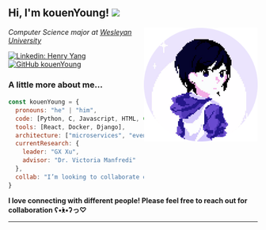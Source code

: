 <h2> Hi, I'm kouenYoung! <img src="https://media.giphy.com/media/mGcNjsfWAjY5AEZNw6/giphy.gif" width="50"></h2>
<img align='right' src="assets/8_bit_1-round.png" width="230">
<p><em>Computer Science major at <a href="https://www.wesleyan.edu">Wesleyan University</a></br>
</em></p>

[![Linkedin: Henry Yang](https://img.shields.io/badge/LinkedIn-blue/?style=flat&color=ff69b4&logo=linkedin&labelColor=blue)](https://www.linkedin.com/in/hongyuan-yang)
[![GitHub kouenYoung](https://img.shields.io/github/followers/kouenYoung?label=follow&style=social)](https://github.com/kouenYoung)


### A little more about me...  

```javascript
const kouenYoung = {
  pronouns: "he" | "him",
  code: [Python, C, Javascript, HTML, CSS],
  tools: [React, Docker, Django],
  architecture: ["microservices", "event-driven", "design system pattern"],
  currentResearch: {
    leader: "GX Xu",
    advisor: "Dr. Victoria Manfredi"
  },
  collab: "I’m looking to collaborate on AMV/GMV projects."
}
```

<b>I love connecting with different people! Please feel free to reach out for collaboration ʕ•́ᴥ•̀ʔっ♡</b>

---

<!---
kouenYoung/kouenYoung is a ✨ special ✨ repository because its `README.md` (this file) appears on your GitHub profile.
You can click the Preview link to take a look at your changes.
--->
